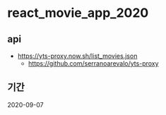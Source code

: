 # react_movie_app_2020

## api

- https://yts-proxy.now.sh/list_movies.json
  - https://github.com/serranoarevalo/yts-proxy

## 기간

2020-09-07
